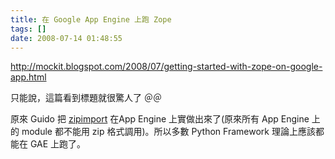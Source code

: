 ```yaml
---
title: 在 Google App Engine 上跑 Zope
tags: []
date: 2008-07-14 01:48:55
---
```


http://mockit.blogspot.com/2008/07/getting-started-with-zope-on-google-app.html

只能說，這篇看到標題就很驚人了 ＠＠

原來 Guido 把 [zipimport](http://code.google.com/p/googleappengine/issues/detail?id=161#c19) 在App  Engine 上實做出來了(原來所有 App Engine 上的 module 都不能用 zip 格式調用)。所以多數 Python Framework 理論上應該都能在 GAE 上跑了。
